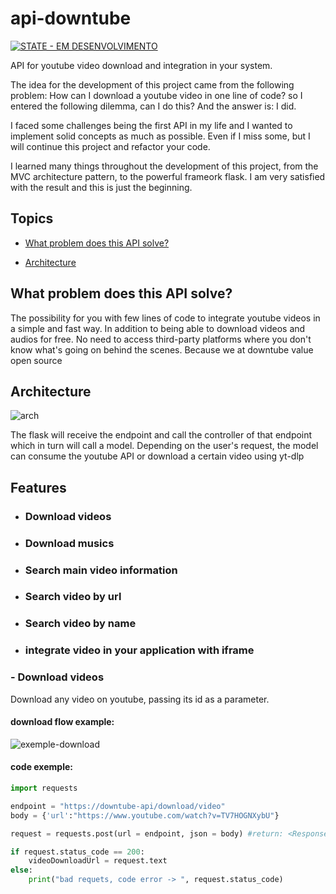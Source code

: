 # api-downtube

[![STATE - EM DESENVOLVIMENTO](https://img.shields.io/badge/STATE-EM_DESENVOLVIMENTO-green)](https://)

API for youtube video download and integration in your system.

The idea for the development of this project came from the following problem: How can I download a youtube video in one line of code? so I entered the following dilemma, can I do this?
And the answer is: I did.

I faced some challenges being the first API in my life and I wanted to implement solid concepts as much as possible. Even if I miss some, but I will continue this project and refactor your code.

I learned many things throughout the development of this project, from the MVC architecture pattern, to the powerful frameork flask.
I am very satisfied with the result and this is just the beginning.

## Topics

- <a href="#what-problem-does-this-api-solve">What problem does this API solve?</a>

- <a href="#Architecture">Architecture</a>


## What problem does this API solve?

The possibility for you with few lines of code to integrate youtube videos in a simple and fast way.
In addition to being able to download videos and audios for free. No need to access third-party platforms where you don't know what's going on behind the scenes. Because we at downtube value open source

## Architecture

![arch](https://github.com/daniel-rodrigues1089/api-downtube/assets/117450018/1d127ab8-57b0-4d60-91ef-708ab875eab8)



The flask will receive the endpoint and call the controller of that endpoint which in turn will call a model. Depending on the user's request, the model can consume the youtube API or download a certain video using yt-dlp

## Features

 - ### Download videos
 - ### Download musics
 - ### Search main video information
 - ### Search video by url
 - ### Search video by name
 - ### integrate video in your application with iframe

### - Download videos

Download any video on youtube, passing its id as a parameter.

#### download flow example:

![exemple-download](https://github.com/daniel-rodrigues1089/api-downtube/assets/117450018/02f69bd0-fb59-482e-9c5d-682c5344f5b6)


#### code exemple:
```python
import requests

endpoint = "https://downtube-api/download/video"
body = {'url':"https://www.youtube.com/watch?v=TV7HOGNXybU"}

request = requests.post(url = endpoint, json = body) #return: <Response [code]>

if request.status_code == 200:
    videoDownloadUrl = request.text
else:
    print("bad requets, code error -> ", request.status_code)
```
